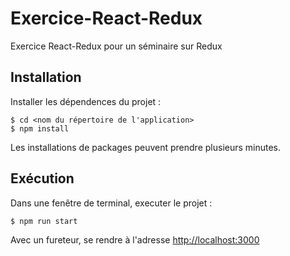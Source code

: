 # Exercice-React-Redux
Exercice React-Redux pour un séminaire sur Redux

## Installation

Installer les dépendences du projet :

    $ cd <nom du répertoire de l'application>
    $ npm install
    

Les installations de packages peuvent prendre plusieurs minutes.

## Exécution

Dans une fenêtre de terminal, executer le projet :

    $ npm run start

Avec un fureteur, se rendre à l'adresse [http://localhost:3000](http://localhost:3000)
